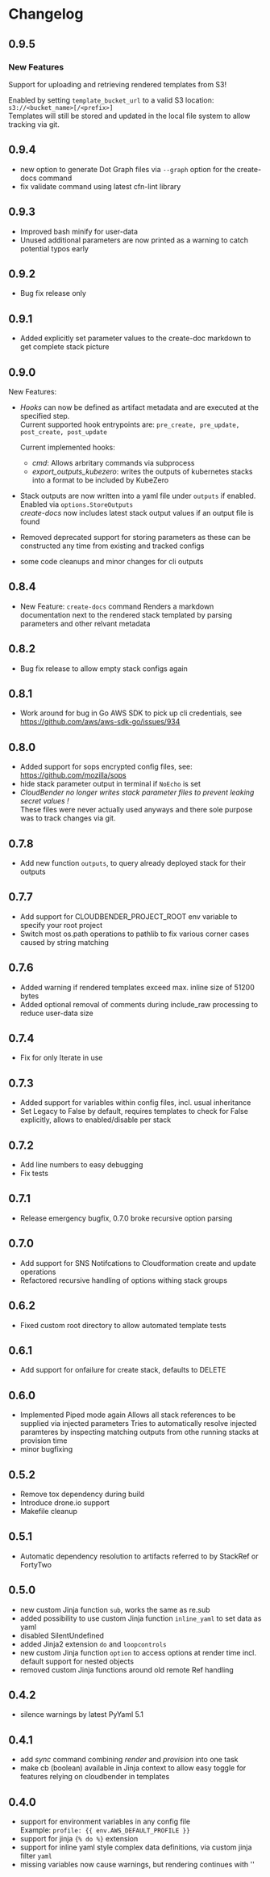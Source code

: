 # Changelog

## 0.9.5
### New Features
Support for uploading and retrieving rendered templates from S3!    

Enabled by setting `template_bucket_url` to a valid S3 location: ```s3://<bucket_name>[/<prefix>]```    
Templates will still be stored and updated in the local file system to allow tracking via git.

## 0.9.4
- new option to generate Dot Graph files via `--graph` option for the create-docs command
- fix validate command using latest cfn-lint library

## 0.9.3
- Improved bash minify for user-data
- Unused additional parameters are now printed as a warning to catch potential typos early

## 0.9.2
- Bug fix release only

## 0.9.1
- Added explicitly set parameter values to the create-doc markdown to get complete stack picture

## 0.9.0
New Features:  

- *Hooks* can now be defined as artifact metadata and are executed at the specified step.  
  Current supported hook entrypoints are: `pre_create, pre_update, post_create, post_update`

    Current implemented hooks:  

    - *cmd*: Allows arbritary commands via subprocess
    - *export_outputs_kubezero*: writes the outputs of kubernetes stacks into a format to be included by KubeZero

- Stack outputs are now written into a yaml file under `outputs` if enabled. Enabled via `options.StoreOutputs`  
  *create-docs* now includes latest stack output values if an output file is found
- Removed deprecated support for storing parameters as these can be constructed any time from existing and tracked configs  

- some code cleanups and minor changes for cli outputs

## 0.8.4
- New Feature: `create-docs` command
  Renders a markdown documentation next to the rendered stack templated by parsing parameters and other relvant metadata

## 0.8.2
- Bug fix release to allow empty stack configs again

## 0.8.1
- Work around for bug in Go AWS SDK to pick up cli credentials, see https://github.com/aws/aws-sdk-go/issues/934

## 0.8.0
- Added support for sops encrypted config files, see: https://github.com/mozilla/sops
- hide stack parameter output in terminal if `NoEcho` is set
- *CloudBender no longer writes stack parameter files to prevent leaking secret values !*  
  These files were never actually used anyways and there sole purpose was to track changes via git.

## 0.7.8
- Add new function `outputs`, to query already deployed stack for their outputs

## 0.7.7
- Add support for CLOUDBENDER_PROJECT_ROOT env variable to specify your root project
- Switch most os.path operations to pathlib to fix various corner cases caused by string matching

## 0.7.6
- Added warning if rendered templates exceed max. inline size of 51200 bytes
- Added optional removal of comments during include_raw processing to reduce user-data size

## 0.7.4
- Fix for only Iterate in use

## 0.7.3
- Added support for variables within config files, incl. usual inheritance
- Set Legacy to False by default, requires templates to check for False explicitly, allows to enabled/disable per stack

## 0.7.2
- Add line numbers to easy debugging
- Fix tests

## 0.7.1
- Release emergency bugfix, 0.7.0 broke recursive option parsing

## 0.7.0
- Add support for SNS Notifcations to Cloudformation create and update operations
- Refactored recursive handling of options withing stack groups

## 0.6.2
- Fixed custom root directory to allow automated template tests

## 0.6.1
- Add support for onfailure for create stack, defaults to DELETE

## 0.6.0
- Implemented Piped mode again
  Allows all stack references to be supplied via injected parameters
  Tries to automatically resolve injected paramteres by inspecting matching outputs from othe running stacks at provision time
- minor bugfixing

## 0.5.2
- Remove tox dependency during build
- Introduce drone.io support
- Makefile cleanup

## 0.5.1
- Automatic dependency resolution to artifacts referred to by StackRef or FortyTwo

## 0.5.0
- new custom Jinja function `sub`, works the same as re.sub
- added possibility to use custom Jinja function `inline_yaml` to set data as yaml
- disabled SilentUndefined
- added Jinja2 extension `do` and `loopcontrols`
- new custom Jinja function `option` to access options at render time incl. default support for nested objects
- removed custom Jinja functions around old remote Ref handling

## 0.4.2
- silence warnings by latest PyYaml 5.1

## 0.4.1
- add *sync* command combining *render* and *provision* into one task
- make cb (boolean) available in Jinja context to allow easy toggle for features relying on cloudbender in templates

## 0.4.0
- support for environment variables in any config file  
  Example: `profile: {{ env.AWS_DEFAULT_PROFILE }}`
- support for jinja `{% do %}` extension
- support for inline yaml style complex data definitions, via custom jinja filter `yaml`
- missing variables now cause warnings, but rendering continues with ''
